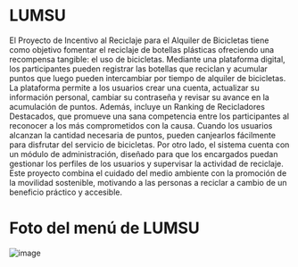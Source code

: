 # LUMSU
El Proyecto de Incentivo al Reciclaje para el Alquiler de Bicicletas tiene como objetivo fomentar el reciclaje de botellas plásticas ofreciendo una recompensa tangible: el uso de bicicletas. Mediante una plataforma digital, los participantes pueden registrar las botellas que reciclan y acumular puntos que luego pueden intercambiar por tiempo de alquiler de bicicletas.
La plataforma permite a los usuarios crear una cuenta, actualizar su información personal, cambiar su contraseña y revisar su avance en la acumulación de puntos. Además, incluye un Ranking de Recicladores Destacados, que promueve una sana competencia entre los participantes al reconocer a los más comprometidos con la causa.
Cuando los usuarios alcanzan la cantidad necesaria de puntos, pueden canjearlos fácilmente para disfrutar del servicio de bicicletas. Por otro lado, el sistema cuenta con un módulo de administración, diseñado para que los encargados puedan gestionar los perfiles de los usuarios y supervisar la actividad de reciclaje.
Este proyecto combina el cuidado del medio ambiente con la promoción de la movilidad sostenible, motivando a las personas a reciclar a cambio de un beneficio práctico y accesible.

# Foto del menú de LUMSU
![image](https://github.com/user-attachments/assets/079f7b66-cafe-47f8-b194-31dec332f58f)



